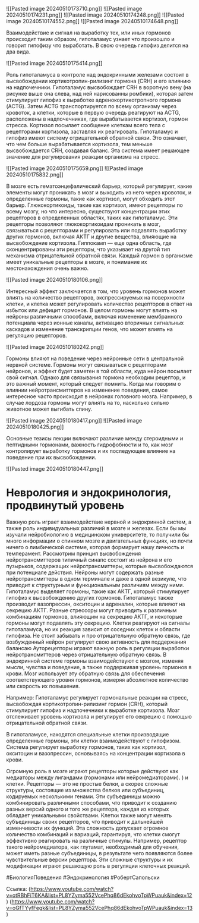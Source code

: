 
![[Pasted image 20240510173710.png]]
![[Pasted image 20240510174231.png]]
![[Pasted image 20240510174248.png]]
![[Pasted image 20240510174552.png]]
![[Pasted image 20240510174648.png]]

Взаимодействие и сигнал на выработку тех, или иных гормонов происходит таким образом, гипоталамус узнает что произошло и говорит гипофизу что выработать. В свою очередь гипофиз делится на два вида. 

![[Pasted image 20240510175414.png]]

Роль гипоталамуса в контроле над эндокринными железами состоит в высвобождении кортикотропин-рилизинг гормона (CRH) и его влиянию на надпочечники. Гипоталамус высвобождает CRH в воротную вену (на рисунке выше она слева, над ней нарисованны ромбики), которая затем стимулирует гипофиз к выработке адренокортикотропного гормона (ACTG). Затем ACTG транспортируется по всему организму через кровоток, а клетки, которые в первую очередь реагируют на ACTG, расположены в надпочечниках, где вырабатывается кортизол, гормон стресса. Кортизол посылает сообщение клеткам всего тела с рецепторами кортизола, заставляя их реагировать. Гипоталамус и гипофиз имеют систему отрицательной обратной связи. Это означает, что чем больше вырабатывается кортизола, тем меньше высвобождается CRH, создавая баланс. Эта система имеет решающее значение для регулирования реакции организма на стресс.

![[Pasted image 20240510175659.png]]
![[Pasted image 20240510175832.png]]

В мозге есть гематоэнцефалический барьер, который регулирует, какие элементы могут проникать в мозг и выходить из него через кровоток, и определенные гормоны, такие как кортизол, могут обходить этот барьер. Глюкокортикоиды, такие как кортизол, имеют рецепторы по всему мозгу, но что интересно, существуют концентрации этих рецепторов в определенных областях, таких как гипоталамус. Эти рецепторы позволяют глюкокортикоидам проникать в мозг, связываться с рецепторами и регулировать или подавлять выработку других гормонов, включая АКТГ и другие вещества, влияющие на высвобождение кортизола. Гиппокамп — еще одна область, где сконцентрированы эти рецепторы, что указывает на другой тип механизма отрицательной обратной связи. Каждый гормон в организме имеет уникальные рецепторы в мозге, и понимание их местонахождения очень важно.

![[Pasted image 20240510180106.png]]

Интересный эффект заключается в том, что уровень гормонов может влиять на количество рецепторов, экспрессируемых на поверхности клетки, и клетка может регулировать количество рецепторов в ответ на избыток или дефицит гормонов. В целом гормоны могут влиять на нейроны различными способами, включая изменение мембранного потенциала через ионные каналы, активацию вторичных сигнальных каскадов и изменение транскрипции генов, что может влиять на регуляцию рецепторов. 

![[Pasted image 20240510180242.png]]

Гормоны влияют на поведение через нейронные сети в центральной нервной системе. Гормоны могут связываться с рецепторами нейронов, и эффект будет заметен в той области, куда нейрон посылает свой сигнал. Однако для связывания гормона необходим рецептор, и это важный момент, который следует помнить. Когда мы говорим о влиянии нейротрансмиттеров на изменение поведения, самое интересное часто происходит в нейронах головного мозга. Например, в случае лордоза гормоны могут влиять на то, насколько сильно животное может выгибать спину.

![[Pasted image 20240510180417.png]]
![[Pasted image 20240510180425.png]]

Основные тезисы лекции включают различие между стероидными и пептидными гормонами, важность гидрофобности и то, как мозг контролирует выработку гормонов и их последующее влияние на поведение при их высвобождении.

![[Pasted image 20240510180447.png]]

# Неврология и эндокринология, продвинутый уровень

Важную роль играет взаимодействие нервной и эндокринной систем, а также роль индивидуальных различий в мозге и железах. Если бы мы изучали нейробиологию в медицинском университете, то получили бы много информации о спинном мозге и двигательных функциях, но почти ничего о лимбической системе, которая формирует нашу личность и темперамент. Рассмотрим принцип высвобождения нейротрансмиттеров типичный синапс состоит из нейрона и его пузырьков, содержащих нейротрансмиттеры, которые высвобождаются при потенциале действия. Нейроны могут содержать разные нейротрансмиттеры в одном терминале и даже в одной везикуле, что приводит к структурным и функциональным различиям между ними. Гипоталамус выделяет гормоны, такие как АКТГ, который стимулирует гипофиз к высвобождению других гормонов. Гипоталамус также производит вазопрессин, окситоцин и адреналин, которые влияют на секрецию АКТГ. Разные стрессоры могут приводить к различным комбинациям гормонов, влияющим на секрецию АКТГ, и некоторые гормоны могут подавлять эту секрецию. Клетки реагируют на сигналы гипоталамуса, но их реакция зависит от соседних клеток и области гипофиза. Не стоит забывать и про отрицательную обратную связь, где возбужденный нейрон регулирует свою активность для поддержания балансаю Ауторецепторы играют важную роль в регуляции выработки нейротрансмиттеров через отрицательную обратную связь. В эндокринной системе гормоны взаимодействуют с мозгом, изменяя мысли, чувства и поведение, а также поддерживая уровень гормонов в крови. Мозг использует эту обратную связь для обеспечения соответствующего уровня гормонов, измеряя абсолютное количество или скорость их повышения. 

Например: Гипоталамус регулирует гормональные реакции на стресс, высвобождая кортикотропин-рилизинг гормон (CRH), который стимулирует гипофиз и надпочечники к выработке кортизола. Мозг отслеживает уровень кортизола и регулирует его секрецию с помощью отрицательной обратной связи. 

В гипоталамусе, находятся специальные клетки производящие определенные гормоны, эти клетки взаимодействуют с гипофизом. Система регулирует выработку гормонов, таких как кортизол, окситоцин и вазопрессин, основываясь на концентрации кортизола в крови.

Огромную роль в мозге играют рецепторы которые действуют как медиаторы между лигандами (гормонами или нейромедиаторами). ) и клетки. Рецепторы — это не простые белки, а скорее сложные структуры, состоящие из множества белков или субъединиц, кодируемых несколькими генами. Эти субъединицы можно комбинировать различными способами, что приводит к созданию разных версий одного и того же рецептора, каждая из которых обладает уникальными свойствами. Клетки также могут менять субъединицы своих рецепторов, что приводит к дальнейшей изменчивости их функций. Эта сложность допускает огромное количество комбинаций и вариаций, гарантируя, что клетки смогут эффективно реагировать на различные стимулы. Например, рецептор такого нейромедиатора, как глутамат, необходимый для обучения, может иметь разные субъединицы, в результате чего появляются более чувствительные версии рецептора. Эти сложные структуры и их модификации играют решающую роль в регуляции клеточных реакций.


#БиологияПоведения #Эндокринология #РобертСапольски 

Ссылка: (https://www.youtube.com/watch?v=otRBhFiT6KA&list=PL8YZyma552VcePhq86dEkohvoTpWPuauk&index=12) (https://www.youtube.com/watch?v=oGfTYyfFegk&list=PL8YZyma552VcePhq86dEkohvoTpWPuauk&index=13)

